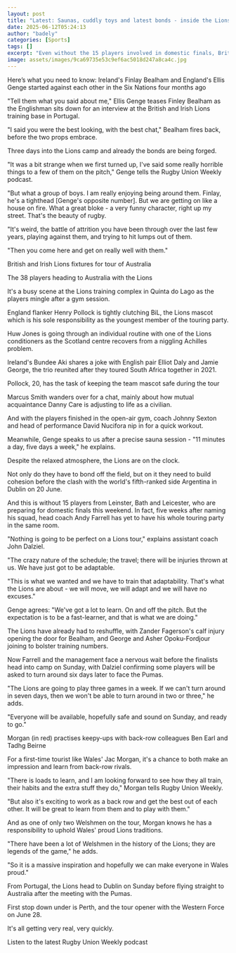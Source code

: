 ```yaml
---
layout: post
title: "Latest: Saunas, cuddly toys and latest bonds - inside the Lions' Algarve den"
date: 2025-06-12T05:24:13
author: "badely"
categories: [Sports]
tags: []
excerpt: "Even without the 15 players involved in domestic finals, British and Irish Lions preparations continue apace at their training camp in Portugal."
image: assets/images/9ca69735e53c9ef6ac5018d247a8ca4c.jpg
---
```


Here’s what you need to know: Ireland's Finlay Bealham and England's Ellis Genge started against each other in the Six Nations four months ago

"Tell them what you said about me," Ellis Genge teases Finley Bealham as the Englishman sits down for an interview at the British and Irish Lions training base in Portugal.

"I said you were the best looking, with the best chat," Bealham fires back, before the two props embrace.

Three days into the Lions camp and already the bonds are being forged.

"It was a bit strange when we first turned up, I've said some really horrible things to a few of them on the pitch," Genge tells the Rugby Union Weekly podcast.

"But what a group of boys. I am really enjoying being around them. Finlay, he's a tighthead [Genge's opposite number]. But we are getting on like a house on fire. What a great bloke - a very funny character, right up my street. That's the beauty of rugby.

"It's weird, the battle of attrition you have been through over the last few years, playing against them, and trying to hit lumps out of them.

"Then you come here and get on really well with them."

British and Irish Lions fixtures for tour of Australia

The 38 players heading to Australia with the Lions

It's a busy scene at the Lions training complex in Quinta do Lago as the players mingle after a gym session.

England flanker Henry Pollock is tightly clutching BiL, the Lions mascot which is his sole responsibility as the youngest member of the touring party.

Huw Jones is going through an individual routine with one of the Lions conditioners as the Scotland centre recovers from a niggling Achilles problem.

Ireland's Bundee Aki shares a joke with English pair Elliot Daly and Jamie George, the trio reunited after they toured South Africa together in 2021.

Pollock, 20, has the task of keeping the team mascot safe during the tour

Marcus Smith wanders over for a chat, mainly about how mutual acquaintance Danny Care is adjusting to life as a civilian.

And with the players finished in the open-air gym, coach Johnny Sexton and head of performance David Nucifora nip in for a quick workout.

Meanwhile, Genge speaks to us after a precise sauna session - "11 minutes a day, five days a week," he explains.

Despite the relaxed atmosphere, the Lions are on the clock.

Not only do they have to bond off the field, but on it they need to build cohesion before the clash with the world's fifth-ranked side Argentina in Dublin on 20 June.

And this is without 15 players from Leinster, Bath and Leicester, who are preparing for domestic finals this weekend. In fact, five weeks after naming his squad, head coach Andy Farrell has yet to have his whole touring party in the same room.

"Nothing is going to be perfect on a Lions tour," explains assistant coach John Dalziel.

"The crazy nature of the schedule; the travel; there will be injuries thrown at us. We have just got to be adaptable.

"This is what we wanted and we have to train that adaptability. That's what the Lions are about - we will move, we will adapt and we will have no excuses."

Genge agrees: "We've got a lot to learn. On and off the pitch. But the expectation is to be a fast-learner, and that is what we are doing."

The Lions have already had to reshuffle, with Zander Fagerson's calf injury opening the door for Bealham, and George and Asher Opoku-Fordjour joining to bolster training numbers.

Now Farrell and the management face a nervous wait before the finalists head into camp on Sunday, with Dalziel confirming some players will be asked to turn around six days later to face the Pumas.

"The Lions are going to play three games in a week. If we can't turn around in seven days, then we won't be able to turn around in two or three," he adds.

"Everyone will be available, hopefully safe and sound on Sunday, and ready to go."

Morgan (in red) practises keepy-ups with back-row colleagues Ben Earl and Tadhg Beirne

For a first-time tourist like Wales' Jac Morgan, it's a chance to both make an impression and learn from back-row rivals.

"There is loads to learn, and I am looking forward to see how they all train, their habits and the extra stuff they do," Morgan tells Rugby Union Weekly.

"But also it's exciting to work as a back row and get the best out of each other. It will be great to learn from them and to play with them."

And as one of only two Welshmen on the tour, Morgan knows he has a responsibility to uphold Wales' proud Lions traditions.

"There have been a lot of Welshmen in the history of the Lions; they are legends of the game," he adds.

"So it is a massive inspiration and hopefully we can make everyone in Wales proud."

From Portugal, the Lions head to Dublin on Sunday before flying straight to Australia after the meeting with the Pumas.

First stop down under is Perth, and the tour opener with the Western Force on June 28.

It's all getting very real, very quickly.

Listen to the latest Rugby Union Weekly podcast

